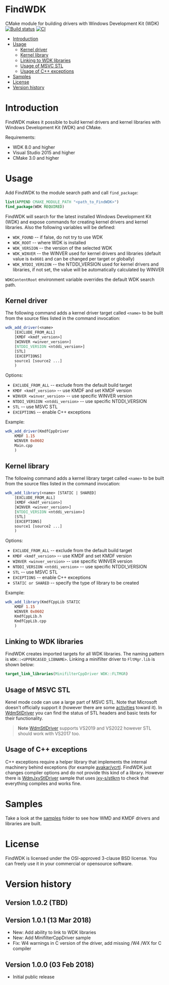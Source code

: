 # FindWDK
CMake module for building drivers with Windows Development Kit (WDK) [![Build status](https://ci.appveyor.com/api/projects/status/o7cyircahkb6nv07/branch/master?svg=true)](https://ci.appveyor.com/project/SergiusTheBest/findwdk/branch/master) [![CI](https://github.com/SergiusTheBest/FindWDK/actions/workflows/ci.yml/badge.svg)](https://github.com/SergiusTheBest/FindWDK/actions/workflows/ci.yml)

- [Introduction](#introduction)
- [Usage](#usage)
  - [Kernel driver](#kernel-driver)
  - [Kernel library](#kernel-library)
  - [Linking to WDK libraries](#linking-to-wdk-libraries)
  - [Usage of MSVC STL](#usage-of-msvc-stl)
  - [Usage of C++ exceptions](#usage-of-c-exceptions)
- [Samples](#samples)
- [License](#license)
- [Version history](#version-history)

# Introduction
FindWDK makes it possible to build kernel drivers and kernel libraries with Windows Development Kit (WDK) and CMake.

Requirements:
- WDK 8.0 and higher
- Visual Studio 2015 and higher
- CMake 3.0 and higher

# Usage
Add FindWDK to the module search path and call `find_package`:

```cmake
list(APPEND CMAKE_MODULE_PATH "<path_to_FindWDK>")
find_package(WDK REQUIRED)
```

FindWDK will search for the latest installed Windows Development Kit (WDK) and expose commands for creating kernel drivers and kernel libraries. Also the following variables will be defined:
- `WDK_FOUND` -- if false, do not try to use WDK
- `WDK_ROOT` -- where WDK is installed
- `WDK_VERSION` -- the version of the selected WDK
- `WDK_WINVER` -- the WINVER used for kernel drivers and libraries (default value is `0x0601` and can be changed per target or globally)
- `WDK_NTDDI_VERSION` -- the NTDDI_VERSION used for kernel drivers and libraries, if not set, the value will be automatically calculated by WINVER

`WDKContentRoot` environment variable overrides the default WDK search path.

## Kernel driver
The following command adds a kernel driver target called `<name>` to be built from the source files listed in the command invocation:

```cmake
wdk_add_driver(<name> 
    [EXCLUDE_FROM_ALL]
    [KMDF <kmdf_version>]
    [WINVER <winver_version>]
    [NTDDI_VERSION <ntddi_version>]
    [STL]
    [EXCEPTIONS]
    source1 [source2 ...]
    )
```

Options:
- `EXCLUDE_FROM_ALL` -- exclude from the default build target
- `KMDF <kmdf_version>` -- use KMDF and set KMDF version
- `WINVER <winver_version>` -- use specific WINVER version
- `NTDDI_VERSION <ntddi_version>` -- use specific NTDDI_VERSION
- `STL` -- use MSVC STL
- `EXCEPTIONS` -- enable C++ exceptions

Example:

```cmake
wdk_add_driver(KmdfCppDriver 
    KMDF 1.15 
    WINVER 0x0602
    Main.cpp
    )
```

## Kernel library
The following command adds a kernel library target called `<name>` to be built from the source files listed in the command invocation:

```cmake
wdk_add_library(<name> [STATIC | SHARED]
    [EXCLUDE_FROM_ALL]
    [KMDF <kmdf_version>]
    [WINVER <winver_version>]
    [NTDDI_VERSION <ntddi_version>]
    [STL]
    [EXCEPTIONS]
    source1 [source2 ...]
    )
```

Options:
- `EXCLUDE_FROM_ALL` -- exclude from the default build target
- `KMDF <kmdf_version>` -- use KMDF and set KMDF version
- `WINVER <winver_version>` -- use specific WINVER version
- `NTDDI_VERSION <ntddi_version>` -- use specific NTDDI_VERSION
- `STL` -- use MSVC STL
- `EXCEPTIONS` -- enable C++ exceptions
- `STATIC or SHARED` -- specify the type of library to be created

Example:

```cmake
wdk_add_library(KmdfCppLib STATIC 
    KMDF 1.15
    WINVER 0x0602
    KmdfCppLib.h 
    KmdfCppLib.cpp
    )
```

## Linking to WDK libraries
FindWDK creates imported targets for all WDK libraries. The naming pattern is `WDK::<UPPERCASED_LIBNAME>`. Linking a minifilter driver to `FltMgr.lib` is shown below:

```cmake
target_link_libraries(MinifilterCppDriver WDK::FLTMGR)
```

## Usage of MSVC STL
Kenel mode code can use a large part of MSVC STL. Note that Microsoft doesn't officially support it (however there are some [activities](https://github.com/microsoft/STL/pull/2040) toward it). In [WdmStlDriver](samples/WdmStlDriver/Main.cpp) you can find the status of STL headers and basic tests for their functionality. 

> **Note** [WdmStlDriver](samples/WdmStlDriver/Main.cpp) supports VS2019 and VS2022 however STL should work with VS2017 too.

## Usage of C++ exceptions
C++ exceptions require a helper library that implements the internal machinery behind exceptions (for example [avakar/vcrtl](https://github.com/avakar/vcrtl). FindWDK just changes compiler options and do not provide this kind of a library. However there is [WdmJxyStlDriver](samples/WdmJxyStlDriver/Main.cpp) sample that uses [jxy-s/stlkrn](https://github.com/jxy-s/stlkrn) to check that everything compiles and works fine.

# Samples
Take a look at the [samples](samples) folder to see how WMD and KMDF drivers and libraries are built.

# License
FindWDK is licensed under the OSI-approved 3-clause BSD license. You can freely use it in your commercial or opensource software.

# Version history

## Version 1.0.2 (TBD)

## Version 1.0.1 (13 Mar 2018)
- New: Add ability to link to WDK libraries
- New: Add MinifilterCppDriver sample
- Fix: W4 warnings in C version of the driver, add missing /W4 /WX for C compiler

## Version 1.0.0 (03 Feb 2018)
- Initial public release
